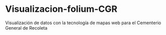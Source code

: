 # Visualizacion-folium-CGR
Visualización de datos con la tecnología de mapas web para el Cementerio General de Recoleta
